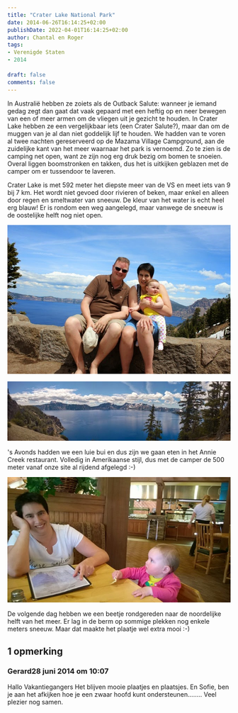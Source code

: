 ```yaml
---
title: "Crater Lake National Park"
date: 2014-06-26T16:14:25+02:00
publishDate: 2022-04-01T16:14:25+02:00
author: Chantal en Roger
tags:
- Verenigde Staten
- 2014

draft: false
comments: false
---
```


In Australië hebben ze zoiets als de Outback Salute: wanneer je iemand gedag zegt dan gaat dat vaak gepaard met een heftig op en neer bewegen van een of meer armen om de vliegen uit je gezicht te houden. In Crater Lake hebben ze een vergelijkbaar iets (een Crater Salute?), maar dan om de muggen van je al dan niet goddelijk lijf te houden. We hadden van te voren al twee nachten gereserveerd op de Mazama Village Campground, aan de zuidelijke kant van het meer waarnaar het park is vernoemd. Zo te zien is de camping net open, want ze zijn nog erg druk bezig om bomen te snoeien. Overal liggen boomstronken en takken, dus het is uitkijken geblazen met de camper om er tussendoor te laveren.

Crater Lake is met 592 meter het diepste meer van de VS en meet iets van 9 bij 7 km. Het wordt niet gevoed door rivieren of beken, maar enkel en alleen door regen en smeltwater van sneeuw. De kleur van het water is echt heel erg blauw! Er is rondom een weg aangelegd, maar vanwege de sneeuw is de oostelijke helft nog niet open.

![Crater Lake](./images/IMG_54033.jpg)

![Crater Lake](./images/WP_20140624_12_11_15_Panorama4.jpg)

's Avonds hadden we een luie bui en dus zijn we gaan eten in het Annie Creek restaurant. Volledig in Amerikaanse stijl, dus met de camper de 500 meter vanaf onze site al rijdend afgelegd :-)

![Crater Lake](./images/WP_20140623_17_09_26_Pro3.jpg)

De volgende dag hebben we een beetje rondgereden naar de noordelijke helft van het meer. Er lag in de berm op sommige plekken nog enkele meters sneeuw. Maar dat maakte het plaatje wel extra mooi :-)

## 1 opmerking

### Gerard28 juni 2014 om 10:07

Hallo Vakantiegangers
Het blijven mooie plaatjes en plaatsjes. En Sofie, ben je aan het afkijken hoe je een zwaar hoofd kunt ondersteunen........
Veel plezier nog samen.
